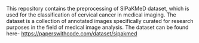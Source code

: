 This repository contains the preprocessing of SIPaKMeD dataset, which is used for the classification of cervical cancer in medical imaging. The dataset is a collection of annotated images specifically curated for research purposes in the field of medical image analysis. The dataset can be found here- https://paperswithcode.com/dataset/sipakmed
